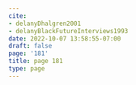 ```yaml
---
cite:
- delanyDhalgren2001
- delanyBlackFutureInterviews1993
date: 2022-10-07 13:58:55-07:00
draft: false
page: '181'
title: page 181
type: page
---
```


